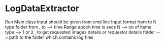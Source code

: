# LogDataExtractor
Run Main class
Input should be given from cmd line
Input format
from to N type folder
from , to --> time Range epoch time is secs
N --> no of items
type --> 1 or 2 , to get requested images details or requestor details
folder --> path to the folder which contains log files